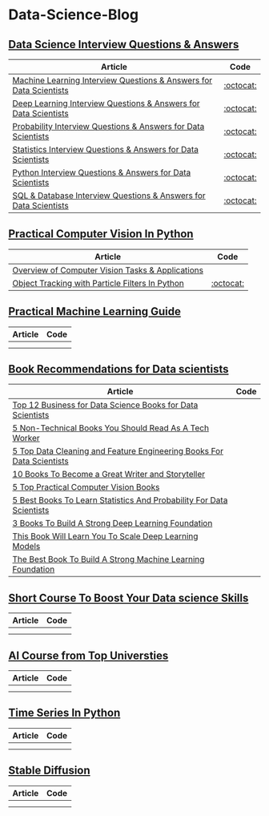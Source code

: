 # Data-Science-Blog

## [Data Science Interview Questions & Answers](https://medium.com/@youssefraafat57/list/data-science-interview-questions-6789a80bdb14)

|Article |Code|
|-----|--------|
|[Machine Learning Interview Questions & Answers for Data Scientists](https://youssefraafat57.medium.com/machine-learning-interview-questions-answers-7265e34d07cc?sk=8557ed22c8516d403062e344a1151bd7)|[:octocat:]()       |
|[Deep Learning Interview Questions & Answers for Data Scientists](https://youssefraafat57.medium.com/deep-learning-interview-questions-answers-439163d3fc02?sk=d391396d49c7e2cac3048b1ab28760d4)|[:octocat:]()       |
|[Probability Interview Questions & Answers for Data Scientists](https://youssefraafat57.medium.com/probability-interview-questions-answers-1ee38bd7375d?sk=ad3dd1e34af90dac5505747132b718d5)|[:octocat:]()       |
|[Statistics Interview Questions & Answers for Data Scientists](https://youssefraafat57.medium.com/statistics-interview-questions-answers-55e2bd13a96b?sk=9d0c46a495f9cac13d691b948e938449)|[:octocat:]()       |
|[Python Interview Questions & Answers for Data Scientists](https://youssefraafat57.medium.com/python-interview-questions-answers-740444cd8897?sk=78d54b3cdfdbbedda9cc09429c71decc)|[:octocat:]()       |
|[SQL & Database Interview Questions & Answers for Data Scientists](https://youssefraafat57.medium.com/sql-database-interview-questions-answers-67a93a79a564?sk=f621899beae4eb9093942f3d1289ba6d)  |  [:octocat:]()    |


## [Practical Computer Vision In Python]()

|Article |Code|
|-----|--------|
|[Overview of Computer Vision Tasks & Applications]()|[]()       |
|[Object Tracking with Particle Filters In Python](https://pub.towardsai.net/object-tracking-with-particle-filters-in-python-77a61bb4fd91?sk=a0be61dc1c3609cbc6d7515d306355f3)  |  [:octocat:](https://github.com/youssefHosni/Practical-Computer-Vision-In-Python/tree/main/Tracking%20Objects%20in%20Video%20with%20Particle%20Filters)    |



## [Practical Machine Learning Guide]()

|Article |Code|
|-----|--------|
|[]()|  []()       |
|[]()  |  []()    |






## [Book Recommendations for Data scientists ]()

|Article |Code|
|-----|--------|
|[Top 12 Business for Data Science Books for Data Scientists]()|[]()    |
|[5 Non-Technical Books You Should Read As A Tech Worker]()  |  []()    |
|[5 Top Data Cleaning and Feature Engineering Books For Data Scientists]()  |  []()   |
|[10 Books To Become a Great Writer and Storyteller]()  |  []()    |
|[5 Top Practical Computer Vision Books]()  |  []()    |
|[5 Best Books To Learn Statistics And Probability For Data Scientists]()  |  []()    |
|[3 Books To Build A Strong Deep Learning Foundation]()  |  []()    |
|[This Book Will Learn You To Scale Deep Learning Models]()  |  []()    |
|[The Best Book To Build A Strong Machine Learning Foundation]()  |  []()    |



## [Short Course To Boost Your Data science Skills]()

|Article |Code|
|-----|--------|
|[]()|[]()       |
|[]()  |  []()    |



## [AI Course from Top Universties]()

|Article |Code|
|-----|--------|
|[]()|[]()       |
|[]()  |  []()    |


## [Time Series In Python]()

|Article |Code|
|-----|--------|
|[]()|[]()       |
|[]()  |  []()    |

## [Stable Diffusion]()

|Article |Code|
|-----|--------|
|[]()|[]()       |
|[]()  |  []()    |


